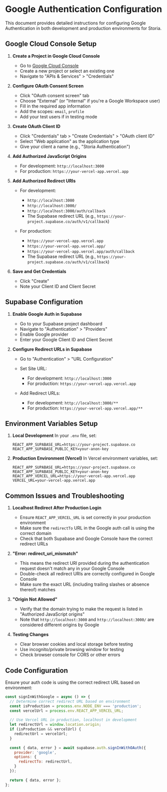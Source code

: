 # Google Authentication Configuration

This document provides detailed instructions for configuring Google Authentication in both development and production environments for Storia.

## Google Cloud Console Setup

1. **Create a Project in Google Cloud Console**
   - Go to [Google Cloud Console](https://console.cloud.google.com/)
   - Create a new project or select an existing one
   - Navigate to "APIs & Services" > "Credentials"

2. **Configure OAuth Consent Screen**
   - Click "OAuth consent screen" tab
   - Choose "External" (or "Internal" if you're a Google Workspace user)
   - Fill in the required app information
   - Add the scopes: `email`, `profile`
   - Add your test users if in testing mode

3. **Create OAuth Client ID**
   - Click "Credentials" tab > "Create Credentials" > "OAuth client ID"
   - Select "Web application" as the application type
   - Give your client a name (e.g., "Storia Authentication")

4. **Add Authorized JavaScript Origins**
   - For development: `http://localhost:3000`
   - For production: `https://your-vercel-app.vercel.app`

5. **Add Authorized Redirect URIs**
   - For development:
     - `http://localhost:3000`
     - `http://localhost:3000/`
     - `http://localhost:3000/auth/callback`
     - The Supabase redirect URL (e.g., `https://your-project.supabase.co/auth/v1/callback`)
   
   - For production:
     - `https://your-vercel-app.vercel.app`
     - `https://your-vercel-app.vercel.app/`
     - `https://your-vercel-app.vercel.app/auth/callback`
     - The Supabase redirect URL (e.g., `https://your-project.supabase.co/auth/v1/callback`)

6. **Save and Get Credentials**
   - Click "Create"
   - Note your Client ID and Client Secret

## Supabase Configuration

1. **Enable Google Auth in Supabase**
   - Go to your Supabase project dashboard
   - Navigate to "Authentication" > "Providers"
   - Enable Google provider
   - Enter your Google Client ID and Client Secret

2. **Configure Redirect URLs in Supabase**
   - Go to "Authentication" > "URL Configuration"
   - Set Site URL:
     - For development: `http://localhost:3000`
     - For production: `https://your-vercel-app.vercel.app`
   
   - Add Redirect URLs:
     - For development: `http://localhost:3000/**`
     - For production: `https://your-vercel-app.vercel.app/**`

## Environment Variables Setup

1. **Local Development**
   In your `.env` file, set:
   ```
   REACT_APP_SUPABASE_URL=https://your-project.supabase.co
   REACT_APP_SUPABASE_PUBLIC_KEY=your-anon-key
   ```

2. **Production Environment (Vercel)**
   In Vercel environment variables, set:
   ```
   REACT_APP_SUPABASE_URL=https://your-project.supabase.co
   REACT_APP_SUPABASE_PUBLIC_KEY=your-anon-key
   REACT_APP_VERCEL_URL=https://your-vercel-app.vercel.app
   VERCEL_URL=your-vercel-app.vercel.app
   ```

## Common Issues and Troubleshooting

1. **Localhost Redirect After Production Login**
   - Ensure `REACT_APP_VERCEL_URL` is set correctly in your production environment
   - Make sure the `redirectTo` URL in the Google auth call is using the correct domain
   - Check that both Supabase and Google Console have the correct redirect URLs

2. **"Error: redirect_uri_mismatch"**
   - This means the redirect URI provided during the authentication request doesn't match any in your Google Console
   - Double-check all redirect URIs are correctly configured in Google Console
   - Make sure the exact URL (including trailing slashes or absence thereof) matches

3. **"Origin Not Allowed"**
   - Verify that the domain trying to make the request is listed in "Authorized JavaScript origins"
   - Note that `http://localhost:3000` and `http://localhost:3000/` are considered different origins by Google

4. **Testing Changes**
   - Clear browser cookies and local storage before testing
   - Use incognito/private browsing window for testing
   - Check browser console for CORS or other errors

## Code Configuration

Ensure your auth code is using the correct redirect URL based on environment:

```javascript
const signInWithGoogle = async () => {
  // Determine correct redirect URL based on environment
  const isProduction = process.env.NODE_ENV === 'production';
  const vercelUrl = process.env.REACT_APP_VERCEL_URL;
  
  // Use Vercel URL in production, localhost in development
  let redirectUrl = window.location.origin;
  if (isProduction && vercelUrl) {
    redirectUrl = vercelUrl;
  }
  
  const { data, error } = await supabase.auth.signInWithOAuth({
    provider: 'google',
    options: {
      redirectTo: redirectUrl,
    }
  });
  
  return { data, error };
}; 